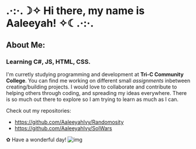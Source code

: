 # .·:·.☽✧ Hi there, my name is Aaleeyah! ✧☾.·:·.

## About Me: 

### Learning C#, JS, HTML, CSS.
I'm curretly studying programming and development at **Tri-C Community College**.
You can find me working on different small _assignments_ inbetween creating/building projects. I would love to collaborate and contribute to helping others through coding, and spreading my ideas everywhere. There is so much out there to explore so I am trying to learn as much as I can.

Check out my repositories: 
- https://github.com/AaleeyahIvy/Randomosity
- https://github.com/AaleeyahIvy/SolWars

✿ Have a wonderful day! ![img](https://media4.giphy.com/media/XGzFMTp27M5VDgkV77/giphy.gif)


